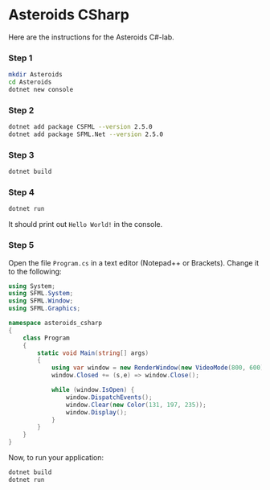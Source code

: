 # Asteroids CSharp
Here are the instructions for the Asteroids C#-lab.

### Step 1
```bash
mkdir Asteroids
cd Asteroids
dotnet new console
```

### Step 2
```bash
dotnet add package CSFML --version 2.5.0
dotnet add package SFML.Net --version 2.5.0
```

### Step 3
```bash
dotnet build
```

### Step 4
```bash
dotnet run
```

It should print out `Hello World!` in the console.

### Step 5
Open the file `Program.cs` in a text editor (Notepad++ or Brackets). Change it to the following:

```csharp
using System;
using SFML.System;
using SFML.Window;
using SFML.Graphics;

namespace asteroids_csharp
{
    class Program
    {
        static void Main(string[] args)
        {
            using var window = new RenderWindow(new VideoMode(800, 600), "Hello SFML");
            window.Closed += (s,e) => window.Close();

            while (window.IsOpen) {
                window.DispatchEvents();
                window.Clear(new Color(131, 197, 235));
                window.Display();
            }
        }
    }
}


```

Now, to run your application:
```bash
dotnet build
dotnet run
```
